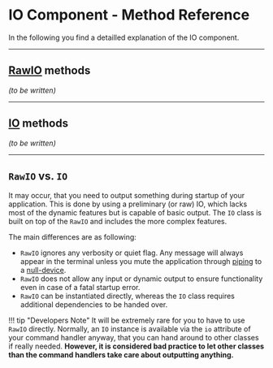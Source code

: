 <h1>IO Component - Method Reference</h1>

In the following you find a detailled explanation of the IO component.

---------------------------

## [RawIO](https://github.com/MCStreetguy/SmartConsole/blob/master/Classes/Utility/RawIO.php) methods

_(to be written)_

---------------------------

## [IO](https://github.com/MCStreetguy/SmartConsole/blob/master/Classes/Utility/IO.php) methods

_(to be written)_

---------------------------

## `RawIO` vs. `IO`

It may occur, that you need to output something during startup of your application.
This is done by using a preliminary (or raw) IO, which lacks most of the dynamic features but is capable of basic output.
The `IO` class is built on top of the `RawIO` and includes the more complex features.

The main differences are as following:

- `RawIO` ignores any verbosity or quiet flag. Any message will always appear in the terminal unless you mute the application through [piping](https://en.wikipedia.org/wiki/Pipeline_(Unix)) to a [null-device](https://en.wikipedia.org/wiki/Null_device).
- `RawIO` does not allow any input or dynamic output to ensure functionality even in case of a fatal startup error.
- `RawIO` can be instantiated directly, whereas the `IO` class requires additional dependencies to be handed over.

!!! tip "Developers Note"
    It will be extremely rare for you to have to use `RawIO` directly.
    Normally, an `IO` instance is available via the `io` attribute of your command handler anyway, that you can hand around to other classes if really needed.
    **However, it is considered bad practice to let other classes than the command handlers take care about outputting anything.**
